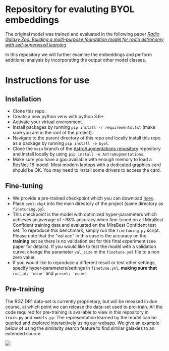 # Repository for evaluting BYOL embeddings

The original model was trained and evaluated in the following paper [*Radio Galaxy Zoo: Building a multi-purpose foundation model for radio astronomy with self-supervised learning*](https://arxiv.org/abs/2305.16127)

In this repository we will further examine the embeddings and perform additional analysis by incorporating the output other model classes.

# Instructions for use

## Installation
- Clone this repo.
- Create a new python venv with python 3.6+ 
- Activate your virtual environment.
- Install packages by running `pip install -r requirements.txt` (make sure you are in the root of the project).
- Navigate to the parent directory of this repo and locally install this repo as a package by running `pip install -e byol`.
- Clone the `main` branch of the [AstroAugmentations repository](https://github.com/mb010/AstroAugmentations) repository and install locally by using `pip install -e AstroAugmentations`.
- Make sure you have a gpu available with enough memory to load a ResNet-18 model. Most modern laptops with a dedicated graphics card should be OK. You may need to install some drivers to access the card.

## Fine-tuning
- We provide a pre-trained checkpoint which you can download [here](https://www.dropbox.com/s/3ai64rgtzeim682/byol.ckpt?dl=0).
- Place `byol.ckpt` into the main directory of the project (same directory as `finetuning.py`).
- This checkpoint is the model with optimized hyper-parameters which achieves an average of ~98% accuracy when fine-tuned on all MiraBest Confident training data and evaluated on the MiraBest Confident test set. To reproduce this benchmark, simply run the `finetuning.py` script. Please note that the "val acc" in this case is the accuracy on the **training** set as there is no validation set for this final experiment (see paper for details). If you would like to test the model with a validation curve, change the parameter `val_size` in the `finetune.yml` file to a non zero value.
-  If you would like to reproduce a different result or test other settings, specify hyper-parameters/settings in `finetune.yml`, **making sure that** `run_id: 'none'` and `preset: 'none'`. 

## Pre-training
The RGZ DR1 data-set is currently proprietary, but will be released in due course, at which point we can release the data-set used to pre-train. All the code required for pre-training is available to view in this repository in `train.py` and `models.py`. The representation learned by the model can be queried and explored interactively using [our webapp](https://github.com/inigoval/rgz-latentexplorer). We give an example below of using the similarity search feature to find similar galaxies to an extended source.

![](simsearch.png)
